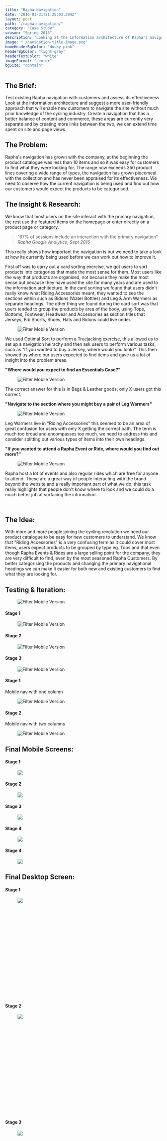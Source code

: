 ```yaml
---
title: "Rapha Navigation"
date: "2016-01-31T21:28:03.284Z"
layout: post
path: "/rapha-navigation/"
category: "Case Study"
season: "Spring 2016"
description: "Looking at the information architecture of Rapha's navigation and designing a new structure which could include content and commerce."
image: "./navigation-title-image.png"
homeHeaderBgColor: "dusky-pink"
headerBgColor: "light-gray"
headerTextColor: "white"
imageFormat: "center"
bgSize: "contain"
---
```


<div class="f4 measure-wide center">

<h2 class="orange fw6">The Brief:</h2>
Test existing Rapha navigation with customers and assess its effectiveness. Look at the information architecture and suggest a more user-friendly approach that will enable new customers to navigate the site without much prior knowledge of the cycling industry. Create a navigation that has a better balance of content and commerce, these areas are currently very separate and by creating more links between the two, we can extend time spent on site and page views.

<h2 class="orange fw6">The Problem:</h2>
Rapha's navigation has grown with the company, at the beginning the product catalogue was less than 10 items and so it was easy for customers to find what they were looking for. The range now exceeds 350 product lines covering a wide range of types, the navigation has grown piecemeal with the collection and has never been appraised for its effectiveness. We need to observe how the current navigation is being used and find out how our customers would expect the products to be categorised.

<h2 class="orange fw6">The Insight & Research:</h2>
We know that most users on the site interact with the primary navigation, the rest use the featured items on the homepage or enter directly on a product page or category.
<blockquote class="f2 measure-narrow center lh-title i mid-gray bl bw2 pl4 border-box b--orange">“87% of sessions include an interaction with the primary navigation” <cite class="f6 db mt3 fs-normal orange">Rapha Google Analytics, Sept 2016</cite></blockquote>
This really shows how important the navigation is but we need to take a look at how its currently being used before we can work out how to improve it.

First off was to carry out a card sorting exercise, we got users to sort products into categories that made the most sense for them. Most users like the way that products are organised, not because they make the most sense but because they have used the site for many years and are used to the information architecture. In the card sorting we found that users didn't really know what Riding Accessories meant, they wanted to see the sections within such as Bidons (Water Bottles) and Leg & Arm Warmers as separate headings. The other thing we found during the card sort was that users tended to group the products by area of the body, using Tops, Bottoms, Footwear, Headwear and Accessories as section titles that Jerseys, Bib Shorts, Shoes, Hats and Bidons could live under.
<figure class="mh0 mv3">
  <img class="border-box" src="./Card-Sorting.jpg" alt="Filter Mobile Version" />
</figure>

We used Optimal Sort to perform a Treejacking exercise, this allowed us to set up a navigation heirachy and then ask users to perform various tasks, such as "If you wanted to buy a Jersey, where would you look?" This then showed us where our users expected to find items and gave us a lot of insight into the problem areas.

**"Where would you expect to find an Essentials Case?"**
</div>

<figure class="mh0 mv3">
  <img class="border-box" src="./Pie-Navigation-Essentials-Case.png" alt="Filter Mobile Version" />
</figure>
<div class="f4 measure-wide center">
The correct answer for this is in Bags & Leather goods, only X users got this correct.

**"Navigate to the section where you might buy a pair of Leg Warmers"**
</div>

<figure class="mh0 mv3">
  <img class="border-box" src="./Pie-Navigation-Leg-Warmers.png" alt="Filter Mobile Version" />
</figure>
<div class="f4 measure-wide center">
Leg Warmers live in "Riding Accessories" this seemed to be an area of great confusion for users with only X getting the correct path. The term is much too broad and encompasses too much, we need to address this and consider splitting out various types of items into their own headings.

**"If you wanted to attend a Rapha Event or Ride, where would you find out more?"**
</div>

<figure class="mh0 mv3">
  <img class="border-box" src="./Pie-Navigation-Events.png" alt="Filter Mobile Version" />
</figure>
<div class="f4 measure-wide center">
Rapha host a lot of events and also regular rides which are free for anyone to attend. These are a great way of people interacting with the brand beyond the website and a really important part of what we do, this task really highlights that people don't know where to look and we could do a much better job at surfacing the information.


 <h2 class="orange fw6">The Idea:</h2>
With more and more people joining the cycling revolution we need our product catalogue to be easy for new customers to understand. We know that "Riding Accessories" is a very confusing term as it could cover most items, users expect products to be grouped by type eg. Tops and that even though Rapha Events & Rides are a large selling point for the company, they are very difficult to find, even by the most seasoned Rapha Customers. By better categorising the products and changing the primary navigational headings we can make it easier for both new and existing customers to find what they are looking for.


<h2 class="orange fw6">Testing & Iteration:</h2>

<figure class="mh0 mv3">
  <img class="border-box" src="./Nav-Testing-Web.jpg" alt="Filter Mobile Version" />
</figure>
</div>

<div class="dt dt--fixed w-100">

   <div class="dtc">
   <h4 class="tc fw6">Stage 1</h4>
   <figure class="mh0 mv3">
   <img class="border-box" src="./Rapha-Nav-Desktop-01a.png" alt="Filter Mobile Version" />
</figure>
</div>

<div class="dtc">
  <h4 class="tc fw6">Stage 2</h4>
   <figure class="mh0 mv3">
  <img class="border-box" src="./Rapha-Nav-Desktop-03a.png" alt="Filter Mobile Version" />
</figure>
</div>

<div class="dtc">
  <h4 class="tc fw6">Stage 3</h4>
   <figure class="mh0 mv3">
  <img class="border-box" src="./Rapha-Nav-Desktop-03a.png" alt="Filter Mobile Version" />
</figure>
</div>

</div>

<div class="f4 measure-wide center">
<div class="dt dt--fixed w-100">
<div class="dtc">
  <h4 class="tc mb2 fw6">Stage 1</h4>
  <p class="tc f5 ma0">Mobile nav with one column</p>
	<figure class="mh0 mv3">
    <img class="border-box" src="./Rapha-Nav-Mobile-07a.png" alt="Filter Mobile Version" />
	</figure>
	</div>
<div class="dtc">
  <h4 class="tc mb2 fw6">Stage 2</h4>
  <p class="tc f5 ma0">Mobile nav with two columns</p>
	<figure class="mh0 mv3">
	<img class="border-box" src="./Rapha-Nav-Mobile-05a.png" alt="Filter Mobile Version" />
	</figure>
	</div>

</div>
</div>


<div class="f4 measure-wide center">
<h2 class="orange fw6">Final Mobile Screens:</h2>
</div>
<div class="cf mv5">
  <div class="fl w-100 w-third-m w-20-l border-box pa2">
    <h4 class="orange tc fw6">Stage 1</h4>
    <figure class="fl w-100 ma0 mb4 pa0 relative ba bw4 b--white br4 shadow-4 border-box iphone-mask">
      <img class="mw-100" src="./nav-1.gif" />
    </figure>
  </div>
  <div class="fl w-100 w-third-m w-20-l border-box pa2">
    <h4 class="orange tc fw6">Stage 2</h4>
    <figure class="fl w-100 ma0 mb4 pa0 relative ba bw4 b--white br4 shadow-4 border-box iphone-mask">
      <img class="w-100" src="./nav-2.gif" />
    </figure>
  </div>
  <div class="fl w-100 w-third-m w-20-l border-box pa2">
    <h4 class="orange tc fw6">Stage 3</h4>
    <figure class="fl w-100 ma0 mb4 pa0 relative ba bw4 b--white br4 shadow-4 border-box iphone-mask">
      <img class="mw-100" src="./nav-3.gif" />
    </figure>
  </div>
  <div class="fl w-100 w-50-m w-20-l border-box pa2">
    <h4 class="orange tc fw6">Stage 4</h4>
    <figure class="fl w-100 ma0 mb4 pa0 relative ba bw4 b--white br4 shadow-4 border-box iphone-mask">
      <img class="mw-100" src="./nav-4.gif" />
    </figure>
  </div>
  <div class="fl w-100 w-50-m w-20-l border-box pa2">
    <h4 class="orange tc fw6">Stage 4</h4>
    <figure class="fl w-100 ma0 mb4 pa0 relative ba bw4 b--white br4 shadow-4 border-box iphone-mask">
      <img class="mw-100" src="./nav-5.gif" />
    </figure>
  </div>
</div>
<div class="f4 measure-wide center">
<h2 class="orange fw6">Final Desktop Screen:</h2>
</div>
<div class="cf mv5">
  <div class="fl w-100 border-box pb3 ph6-l">
    <h4 class="orange tc fw6">Stage 1</h4>
    <figure class="fl w-100 ma0 mb4 pa0 relative ba bw4 b--white br4 shadow-4 border-box ipad-mask">
      <div class="overflow-hidden" style="padding-bottom: 75%; height: 0;">
        <img class="mw-100" src="./nav-desktop-1.png" />
      </div>
    </figure>
  </div>
  <div class="fl w-100 w-50-l border-box pa2">
    <h4 class="orange tc fw6">Stage 2</h4>
    <figure class="fl w-100 ma0 mb4 pa0 relative ba bw4 b--white br4 shadow-4 border-box ipad-mask">
      <div class="overflow-hidden" style="padding-bottom: 75%; height: 0;">
        <img class="mw-100" src="./nav-desktop-2.png" />
      </div>
    </figure>
  </div>
  <div class="fl w-100 w-50-l border-box pa2">
    <h4 class="orange tc fw6">Stage 3</h4>
    <figure class="fl w-100 ma0 mb4 pa0 relative ba bw4 b--white br4 shadow-4 border-box ipad-mask">
      <div class="overflow-hidden" style="padding-bottom: 75%; height: 0;">
        <img class="mw-100" src="./Rapha-Nav-Desktop-03.PNG" />
      </div>
    </figure>
  </div>
</div>
<div class="f4 measure-wide center">
<h2 class="orange fw6">Outcome:</h2>
We have three navigations that can be developed and multi-variant tested on the live site.
</div>
